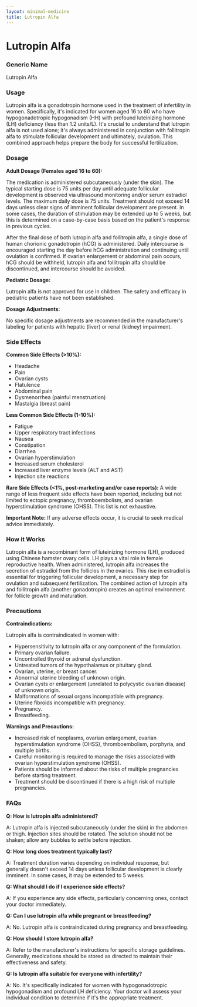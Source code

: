 ```yaml
---
layout: minimal-medicine
title: Lutropin Alfa
---
```


# Lutropin Alfa
### Generic Name
Lutropin Alfa

### Usage
Lutropin alfa is a gonadotropin hormone used in the treatment of infertility in women.  Specifically, it's indicated for women aged 16 to 60 who have hypogonadotropic hypogonadism (HH) with profound luteinizing hormone (LH) deficiency (less than 1.2 units/L).  It's crucial to understand that lutropin alfa is not used alone; it's always administered in conjunction with follitropin alfa to stimulate follicular development and ultimately, ovulation.  This combined approach helps prepare the body for successful fertilization.

### Dosage

**Adult Dosage (Females aged 16 to 60):**

The medication is administered subcutaneously (under the skin). The typical starting dose is 75 units per day until adequate follicular development is observed via ultrasound monitoring and/or serum estradiol levels.  The maximum daily dose is 75 units. Treatment should not exceed 14 days unless clear signs of imminent follicular development are present.  In some cases, the duration of stimulation may be extended up to 5 weeks, but this is determined on a case-by-case basis based on the patient's response in previous cycles.  

After the final dose of both lutropin alfa and follitropin alfa, a single dose of human chorionic gonadotropin (hCG) is administered.  Daily intercourse is encouraged starting the day before hCG administration and continuing until ovulation is confirmed.  If ovarian enlargement or abdominal pain occurs, hCG should be withheld, lutropin alfa and follitropin alfa should be discontinued, and intercourse should be avoided.


**Pediatric Dosage:**

Lutropin alfa is not approved for use in children.  The safety and efficacy in pediatric patients have not been established.

**Dosage Adjustments:**

No specific dosage adjustments are recommended in the manufacturer's labeling for patients with hepatic (liver) or renal (kidney) impairment.

### Side Effects

**Common Side Effects (>10%):**

* Headache
* Pain
* Ovarian cysts
* Flatulence
* Abdominal pain
* Dysmenorrhea (painful menstruation)
* Mastalgia (breast pain)

**Less Common Side Effects (1-10%):**

* Fatigue
* Upper respiratory tract infections
* Nausea
* Constipation
* Diarrhea
* Ovarian hyperstimulation
* Increased serum cholesterol
* Increased liver enzyme levels (ALT and AST)
* Injection site reactions

**Rare Side Effects (<1%, post-marketing and/or case reports):**  A wide range of less frequent side effects have been reported, including but not limited to ectopic pregnancy, thromboembolism, and ovarian hyperstimulation syndrome (OHSS).  This list is not exhaustive.

**Important Note:**  If any adverse effects occur, it is crucial to seek medical advice immediately.


### How it Works

Lutropin alfa is a recombinant form of luteinizing hormone (LH), produced using Chinese hamster ovary cells.  LH plays a vital role in female reproductive health.  When administered, lutropin alfa increases the secretion of estradiol from the follicles in the ovaries.  This rise in estradiol is essential for triggering follicular development, a necessary step for ovulation and subsequent fertilization.  The combined action of lutropin alfa and follitropin alfa (another gonadotropin) creates an optimal environment for follicle growth and maturation.


### Precautions

**Contraindications:**

Lutropin alfa is contraindicated in women with:

* Hypersensitivity to lutropin alfa or any component of the formulation.
* Primary ovarian failure.
* Uncontrolled thyroid or adrenal dysfunction.
* Untreated tumors of the hypothalamus or pituitary gland.
* Ovarian, uterine, or breast cancer.
* Abnormal uterine bleeding of unknown origin.
* Ovarian cysts or enlargement (unrelated to polycystic ovarian disease) of unknown origin.
* Malformations of sexual organs incompatible with pregnancy.
* Uterine fibroids incompatible with pregnancy.
* Pregnancy.
* Breastfeeding.

**Warnings and Precautions:**

* Increased risk of neoplasms, ovarian enlargement, ovarian hyperstimulation syndrome (OHSS), thromboembolism, porphyria, and multiple births.
* Careful monitoring is required to manage the risks associated with ovarian hyperstimulation syndrome (OHSS).
* Patients should be informed about the risks of multiple pregnancies before starting treatment.
* Treatment should be discontinued if there is a high risk of multiple pregnancies.


### FAQs

**Q: How is lutropin alfa administered?**

A: Lutropin alfa is injected subcutaneously (under the skin) in the abdomen or thigh. Injection sites should be rotated.  The solution should not be shaken; allow any bubbles to settle before injection.

**Q: How long does treatment typically last?**

A:  Treatment duration varies depending on individual response, but generally doesn't exceed 14 days unless follicular development is clearly imminent.  In some cases, it may be extended to 5 weeks.

**Q: What should I do if I experience side effects?**

A:  If you experience any side effects, particularly concerning ones, contact your doctor immediately.


**Q: Can I use lutropin alfa while pregnant or breastfeeding?**

A: No. Lutropin alfa is contraindicated during pregnancy and breastfeeding.

**Q: How should I store lutropin alfa?**

A:  Refer to the manufacturer's instructions for specific storage guidelines.  Generally, medications should be stored as directed to maintain their effectiveness and safety.

**Q: Is lutropin alfa suitable for everyone with infertility?**

A: No. It's specifically indicated for women with hypogonadotropic hypogonadism and profound LH deficiency.  Your doctor will assess your individual condition to determine if it's the appropriate treatment.
